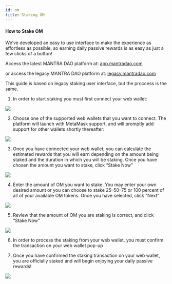 ```yaml
---
id: om
title: Staking OM
---
```


#### How to Stake OM

We’ve developed an easy to use interface to make the experience as effortless as possible, so earning daily passive rewards is as easy as just a few clicks of a button!

Access the latest MANTRA DAO platform at: [app.mantradao.com](https://app.mantradao.com/staking)

or access the legacy MANTRA DAO platform at: [legacy.mantradao.com](https://legacy.mantradao.com/staking)

This guide is based on legacy staking user interface, but the proccess is the same.

1. In order to start staking you must first connect your web wallet:

![](https://cdn-images-1.medium.com/max/3200/0*Lor8p62wZwq3-7pI)

2. Choose one of the supported web wallets that you want to connect. The platform will launch with MetaMask support, and will promptly add support for other wallets shortly thereafter:

![](https://cdn-images-1.medium.com/max/3200/0*Yg90PH4WM6qilA85)

3. Once you have connected your web wallet, you can calculate the estimated rewards that you will earn depending on the amount being staked and the duration in which you will be staking. Once you have chosen the amount you want to stake, click “Stake Now”

![](https://cdn-images-1.medium.com/max/3200/0*bA_DEUwrle4iEw-f)

4. Enter the amount of OM you want to stake. You may enter your own desired amount or you can choose to stake 25–50–75 or 100 percent of all of your available OM tokens. Once you have selected, click “Next”

![](https://cdn-images-1.medium.com/max/2000/0*Se6sa8D5jkPwzezl)

5. Review that the amount of OM you are staking is correct, and click “Stake Now”

![](https://cdn-images-1.medium.com/max/2000/0*G1aKRkW7TAt7BXQQ)

6. In order to process the staking from your web wallet, you must confirm the transaction on your web wallet pop-up

7. Once you have confirmed the staking transaction on your web wallet, you are officially staked and will begin enjoying your daily passive rewards!

![](https://cdn-images-1.medium.com/max/2000/0*Hjm2EMj15e-V6COb)
